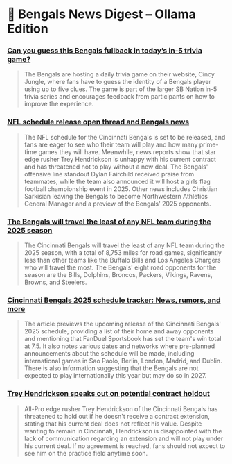 # 🐅 Bengals News Digest – Ollama Edition

### [Can you guess this Bengals fullback in today’s in-5 trivia game?](https://www.cincyjungle.com/2025/5/14/24429935/sb-nation-bengals-daily-trivia-in-5)

> The Bengals are hosting a daily trivia game on their website, Cincy Jungle, where fans have to guess the identity of a Bengals player using up to five clues. The game is part of the larger SB Nation in-5 trivia series and encourages feedback from participants on how to improve the experience.

### [NFL schedule release open thread and Bengals news](https://www.cincyjungle.com/2025/5/14/24429849/nfl-schedule-release-live-blog-bengals-news)

> The NFL schedule for the Cincinnati Bengals is set to be released, and fans are eager to see who their team will play and how many prime-time games they will have. Meanwhile, news reports show that star edge rusher Trey Hendrickson is unhappy with his current contract and has threatened not to play without a new deal. The Bengals' offensive line standout Dylan Fairchild received praise from teammates, while the team also announced it will host a girls flag football championship event in 2025. Other news includes Christian Sarkisian leaving the Bengals to become Northwestern Athletics General Manager and a preview of the Bengals' 2025 opponents.

### [The Bengals will travel the least of any NFL team during the 2025 season](https://www.cincyjungle.com/2025/5/14/24429647/bengals-nfl-travel-miles-2025-season)

> The Cincinnati Bengals will travel the least of any NFL team during the 2025 season, with a total of 8,753 miles for road games, significantly less than other teams like the Buffalo Bills and Los Angeles Chargers who will travel the most. The Bengals' eight road opponents for the season are the Bills, Dolphins, Broncos, Packers, Vikings, Ravens, Browns, and Steelers.

### [Cincinnati Bengals 2025 schedule tracker: News, rumors, and more](https://www.cincyjungle.com/2025/5/13/24429443/cincinnati-bengals-2025-schedule-tracker-news-rumors-and-more)

> The article previews the upcoming release of the Cincinnati Bengals' 2025 schedule, providing a list of their home and away opponents and mentioning that FanDuel Sportsbook has set the team's win total at 7.5. It also notes various dates and networks where pre-planned announcements about the schedule will be made, including international games in Sao Paolo, Berlin, London, Madrid, and Dublin. There is also information suggesting that the Bengals are not expected to play internationally this year but may do so in 2027.

### [Trey Hendrickson speaks out on potential contract holdout](https://www.cincyjungle.com/2025/5/13/24429538/cincinnati-bengals-trey-hendrickson-contract-holdout)

> All-Pro edge rusher Trey Hendrickson of the Cincinnati Bengals has threatened to hold out if he doesn't receive a contract extension, stating that his current deal does not reflect his value. Despite wanting to remain in Cincinnati, Hendrickson is disappointed with the lack of communication regarding an extension and will not play under his current deal. If no agreement is reached, fans should not expect to see him on the practice field anytime soon.
